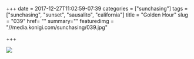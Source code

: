 +++
date = 2017-12-27T11:02:59-07:39
categories = ["sunchasing"]
tags = ["sunchasing", "sunset", "sausalito", "california"]
title = "Golden Hour"
slug = "039"
href= ""
summary=""
featuredimg = "//media.konigi.com/sunchasing/039.jpg"

+++

<img src="//media.konigi.com/sunchasing/039.jpg" />